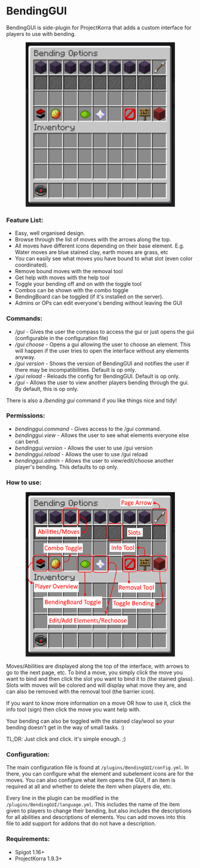 # BendingGUI

BendingGUI is side-plugin for ProjectKorra that adds a custom interface for players to use with bending.

<p align="center"><img src="hack_one.png" height=440 width =400 /></p>

### Feature List:

- Easy, well organised design.
- Browse through the list of moves with the arrows along the top.
- All moves have different icons depending on their base element. E.g. Water moves are blue stained clay, earth moves are grass, etc
- You can easily see what moves you have bound to what slot (even color coordinated).
- Remove bound moves with the removal tool
- Get help with moves with the help tool
- Toggle your bending off and on with the toggle tool
- Combos can be shown with the combo toggle
- BendingBoard can be toggled (if it's installed on the server).
- Admins or OPs can edit everyone's bending without leaving the GUI

### Commands:

- */gui* - Gives the user the compass to access the gui or just opens the gui (configurable in the configuration file)
- */gui choose* - Opens a gui allowing the user to choose an element. This will happen if the user tries to open the interface without any elements anyway.
- */gui version* - Shows the version of BendingGUI and notifies the user if there may be incompatibilities. Default is op only.
- */gui reload* - Reloads the config for BendingGUI. Default is op only.
- */gui <player>* - Allows the user to view another players bending through the gui. By default, this is op only.

There is also a */bending gui* command if you like things nice and tidy!

### Permissions:

- *bendinggui.command* - Gives access to the /gui command.
- *bendinggui.view* - Allows the user to see what elements everyone else can bend.
- *bendinggui.version* - Allows the user to use /gui version
- *bendinggui.reload* - Allows the user to use /gui reload
- *bendinggui.admin* - Allows the user to view/edit/choose another player's bending. This defaults to op only.

### How to use:

<p align="center"><img src="hack_two.png" height=440 width =400 /></p>

Moves/Abilities are displayed along the top of the interface, with arrows to go to the next page, etc. To bind a move, you simply click the move you want to bind and then click the slot you want to bind it to (the stained glass). Slots with moves will be colored and will display what move they are, and can also be removed with the removal tool (the barrier icon).

If you want to know more information on a move OR how to use it, click the info tool (sign) then click the move you want help with.

Your bending can also be toggled with the stained clay/wool so your bending doesn't get in the way of small tasks. :)

TL;DR: Just click and click. It's simple enough. ;)

### Configuration:
The main configuration file is found at `/plugins/BendingGUI/config.yml`. In there, you can configure what the element and subelement icons are for the moves. You can also configure what item opens the GUI, if an item is required at all and whether to delete the item when players die, etc.
  
Every line in the plugin can be modified in the `/plugins/BendingGUI/language.yml`. This includes the name of the item given to players to change their bending, but also includes the descriptions for all abilities and descriptions of elements. You can add moves into this file to add support for addons that do not have a description.

### Requirements:

- Spigot 1.16+
- ProjectKorra 1.9.3+
